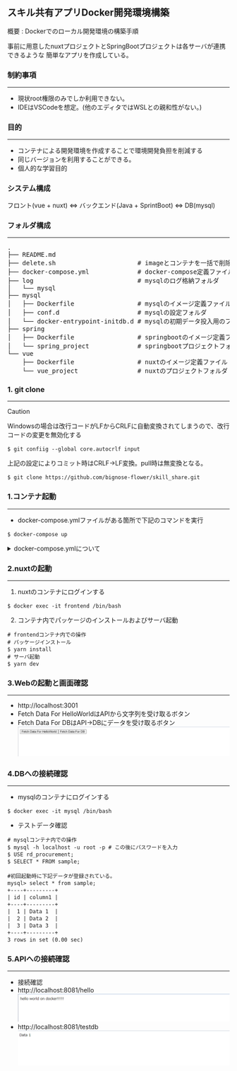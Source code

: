 ## スキル共有アプリDocker開発環境構築
概要 : Dockerでのローカル開発環境の構築手順

事前に用意したnuxtプロジェクトとSpringBootプロジェクトは各サーバが連携できるような
簡単なアプリを作成している。

### 制約事項 
---
- 現状root権限のみでしか利用できない。
- IDEはVSCodeを想定。(他のエディタではWSLとの親和性がない。)

### 目的 
---
- コンテナによる開発環境を作成することで環境開発負担を削減する
- 同じバージョンを利用することができる。
- 個人的な学習目的

### システム構成
フロント(vue + nuxt) ⇔ バックエンド(Java + SprintBoot) ⇔ DB(mysql)

### フォルダ構成
--- 
<pre>
.
├── README.md
├── delete.sh                      # imageとコンテナを一括で削除するスクリプト
├── docker-compose.yml             # docker-compose定義ファイル
├── log                            # mysqlのログ格納フォルダ
│   └── mysql
├── mysql
│   ├── Dockerfile                 # mysqlのイメージ定義ファイル
│   ├── conf.d                     # mysqlの設定フォルダ
│   └── docker-entrypoint-initdb.d # mysqlの初期データ投入用のフォルダ
├── spring
│   ├── Dockerfile                 # springbootのイメージ定義ファイル
│   └── spring_project             # springbootプロジェクトフォルダ
└── vue
    ├── Dockerfile                 # nuxtのイメージ定義ファイル
    └── vue_project                # nuxtのプロジェクトフォルダ
</pre>

### 1. git clone
--- 
> [!CAUTION]
> Windowsの場合は改行コードがLFからCRLFに自動変換されてしまうので、改行コードの変更を無効化する
> ``` linux
> $ git confiig --global core.autocrlf input
> ```
> 上記の設定によりコミット時はCRLF→LF変換。pull時は無変換となる。
``` linux
$ git clone https://github.com/bignose-flower/skill_share.git
```

### 1.コンテナ起動
---
- docker-compose.ymlファイルがある箇所で下記のコマンドを実行
```linux
$ docker-compose up
``` 
<details>
<summary>docker-compose.ymlについて</summary>
Docker Composeとは、複数のコンテナを効率的に操作するためのツールです。

Docker Composeを使う場合、「compose.yaml」という名前のファイルに、各コンテナに対する設定をあらかじめ定義しておきます。

その上で専用コマンドを実行することにより、定義した内容に従い複数コンテナを一括で同時に起動させることができるのです。
</details>

### 2.nuxtの起動
---
1. nuxtのコンテナにログインする
``` linux
$ docker exec -it frontend /bin/bash 
```
2. コンテナ内でパッケージのインストールおよびサーバ起動
``` linux
# frontendコンテナ内での操作
# パッケージインストール
$ yarn install
# サーバ起動
$ yarn dev
```
### 3.Webの起動と画面確認
---
- http://localhost:3001
- Fetch Data For HelloWorldはAPIから文字列を受け取るボタン
- Fetch Data For DBはAPI→DBにデータを受け取るボタン
![Alt text](/image/image.png)

### 4.DBへの接続確認
---
- mysqlのコンテナにログインする
``` linux 
$ docker exec -it mysql /bin/bash 
```
- テストデータ確認
``` linux
# mysqlコンテナ内での操作
$ mysql -h localhost -u root -p # この後にパスワードを入力
$ USE rd_procurement;
$ SELECT * FROM sample;

#初回起動時に下記データが登録されている。
mysql> select * from sample;
+----+---------+
| id | column1 |
+----+---------+
|  1 | Data 1  |
|  2 | Data 2  |
|  3 | Data 3  |
+----+---------+
3 rows in set (0.00 sec)
```

### 5.APIへの接続確認
---
- 接続確認
- http://localhost:8081/hello
![Alt text](/image/image-1.png)
- http://localhost:8081/testdb
![Alt text](/image/image-2.png)
